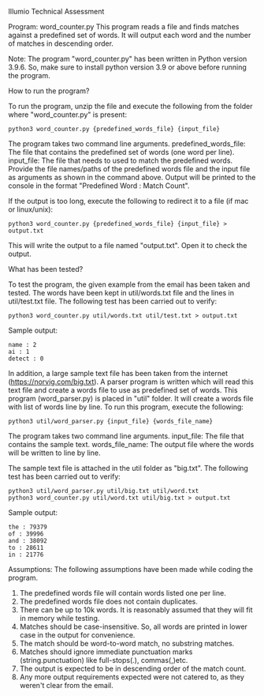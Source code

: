 Illumio Technical Assessment


Program: word_counter.py
This program reads a file and finds matches against a predefined set of words.
It will output each word and the number of matches in descending order.

Note:
    The program "word_counter.py" has been written in Python version 3.9.6. 
    So, make sure to install python version 3.9 or above before running the program.





How to run the program?

To run the program, unzip the file and execute the following from the folder where "word_counter.py" is present:

    python3 word_counter.py {predefined_words_file} {input_file}

The program takes two command line arguments.
predefined_words_file: The file that contains the predefined set of words (one word per line).
input_file: The file that needs to used to match the predefined words.
Provide the file names/paths of the predefined words file and the input file as arguments as shown in the command above.
Output will be printed to the console in the format "Predefined Word : Match Count".

If the output is too long, execute the following to redirect it to a file (if mac or linux/unix):

    python3 word_counter.py {predefined_words_file} {input_file} > output.txt

This will write the output to a file named "output.txt". Open it to check the output.





What has been tested?

To test the program, the given example from the email has been taken and tested.
The words have been kept in util/words.txt file and the lines in util/test.txt file.
The following test has been carried out to verify:

    python3 word_counter.py util/words.txt util/test.txt > output.txt

Sample output:

    name : 2
    ai : 1
    detect : 0

In addition, a large sample text file has been taken from the internet (https://norvig.com/big.txt).
A parser program is written which will read this text file and create a words file to use as predefined set of words.
This program (word_parser.py) is placed in "util" folder. It will create a words file with list of words line by line.
To run this program, execute the following:

    python3 util/word_parser.py {input_file} {words_file_name}

The program takes two command line arguments.
input_file: The file that contains the sample text.
words_file_name: The output file where the words will be written to line by line.

The sample text file is attached in the util folder as "big.txt". 
The following test has been carried out to verify:

    python3 util/word_parser.py util/big.txt util/word.txt
    python3 word_counter.py util/word.txt util/big.txt > output.txt

Sample output:

    the : 79379
    of : 39996
    and : 38092
    to : 28611
    in : 21776





Assumptions: The following assumptions have been made while coding the program.

1. The predefined words file will contain words listed one per line.
2. The predefined words file does not contain duplicates.
3. There can be up to 10k words. It is reasonably assumed that they will fit in memory while testing.
4. Matches should be case-insensitive. So, all words are printed in lower case in the output for convenience.
5. The match should be word-to-word match, no substring matches.
6. Matches should ignore immediate punctuation marks (string.punctuation) like full-stops(.), commas(,)etc.
7. The output is expected to be in descending order of the match count.
8. Any more output requirements expected were not catered to, as they weren't clear from the email.
